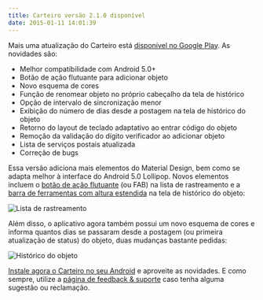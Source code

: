 ```yaml
---
title: Carteiro versão 2.1.0 disponível
date: 2015-01-11 14:01:39
---
```


Mais uma atualização do Carteiro está [disponível no Google Play](https://play.google.com/store/apps/details?id=com.rbardini.carteiro). As novidades são:

- Melhor compatibilidade com Android 5.0+
- Botão de ação flutuante para adicionar objeto
- Novo esquema de cores
- Função de renomear objeto no próprio cabeçalho da tela de histórico
- Opção de intervalo de sincronização menor
- Exibição do número de dias desde a postagem na tela de histórico do objeto
- Retorno do layout de teclado adaptativo ao entrar código do objeto
- Remoção da validação do dígito verificador ao adicionar objeto
- Lista de serviços postais atualizada
- Correção de bugs

Essa versão adiciona mais elementos do Material Design, bem como se adapta melhor à interface do Android 5.0 Lollipop. Novos elementos incluem o [botão de ação flutuante](https://www.google.com/design/spec/components/buttons.html#buttons-flat-raised-buttons) (ou FAB) na lista de rastreamento e a [barra de ferramentas com altura estendida](https://www.google.com/design/spec/layout/structure.html#structure-toolbars) na tela de histórico do objeto:

![Lista de rastreamento](/img/add-item-fab.png)

Além disso, o aplicativo agora também possui um novo esquema de cores e informa quantos dias se passaram desde a postagem (ou primeira atualização de status) do objeto, duas mudanças bastante pedidas:

![Histórico do objeto](/img/elapsed-delivery-days.png)

[Instale agora o Carteiro no seu Android](https://play.google.com/store/apps/details?id=com.rbardini.carteiro) e aproveite as novidades. E como sempre, utilize a [página de feedback & suporte](https://carteiroapp.uservoice.com/) caso tenha alguma sugestão ou reclamação.
